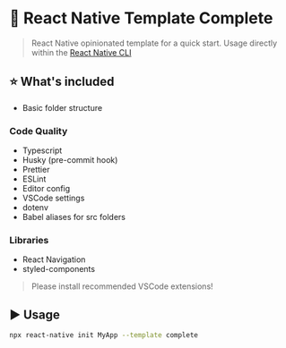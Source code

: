 # :space_invader: React Native Template Complete

> React Native opinionated template for a quick start. Usage directly within the [React Native CLI](https://github.com/react-native-community/cli)

## :star: What's included

- Basic folder structure

### Code Quality

- Typescript
- Husky (pre-commit hook)
- Prettier
- ESLint
- Editor config
- VSCode settings
- dotenv
- Babel aliases for src folders

### Libraries

- React Navigation
- styled-components

> Please install recommended VSCode extensions!

## :arrow_forward: Usage

```sh
npx react-native init MyApp --template complete
```
